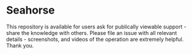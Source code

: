 # Seahorse

This repository is available for users ask for publically viewable support - share the knowledge with others. Please file an issue with all relevant details - screenshots, and videos of the operation are extremely helpful. Thank you.
